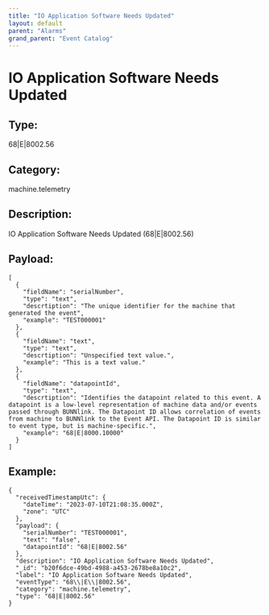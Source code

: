 ```yaml
---
title: "IO Application Software Needs Updated"
layout: default
parent: "Alarms"
grand_parent: "Event Catalog"
---
```


# IO Application Software Needs Updated

## Type:

68|E|8002.56

## Category:

machine.telemetry

## Description: 

IO Application Software Needs Updated (68\|E\|8002.56)

## Payload:

```
[
  {
    "fieldName": "serialNumber",
    "type": "text",
    "descrtiption": "The unique identifier for the machine that generated the event",
    "example": "TEST000001"
  },
  {
    "fieldName": "text",
    "type": "text",
    "descrtiption": "Unspecified text value.",
    "example": "This is a text value."
  },
  {
    "fieldName": "datapointId",
    "type": "text",
    "descrtiption": "Identifies the datapoint related to this event. A datapoint is a low-level representation of machine data and/or events passed through BUNNlink. The Datapoint ID allows correlation of events from machine to BUNNlink to the Event API. The Datapoint ID is similar to event type, but is machine-specific.",
    "example": "68|E|8000.10000"
  }
]
```

## Example:

```
{
  "receivedTimestampUtc": {
    "dateTime": "2023-07-10T21:08:35.000Z",
    "zone": "UTC"
  },
  "payload": {
    "serialNumber": "TEST000001",
    "text": "false",
    "datapointId": "68|E|8002.56"
  },
  "description": "IO Application Software Needs Updated",
  "_id": "b20f6dce-49bd-4988-a453-2678be8a10c2",
  "label": "IO Application Software Needs Updated",
  "eventType": "68\\|E\\|8002.56",
  "category": "machine.telemetry",
  "type": "68|E|8002.56"
}
```
